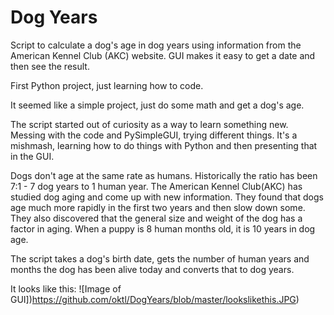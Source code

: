 # Dog Years
Script to calculate a dog's age in dog years using information from the American Kennel Club (AKC) website.
GUI makes it easy to get a date and then see the result.

First Python project, just learning how to code.

It seemed like a simple project, just do some math and get a dog's age. 

The script started out of curiosity as a way to learn something new.
Messing with the code and PySimpleGUI, trying different things.
It's a mishmash, learning how to do things with Python and then
presenting that in the GUI.

Dogs don't age at the same rate as humans. Historically the ratio has
been 7:1 - 7 dog years to 1 human year. The American Kennel Club(AKC)
has studied dog aging and come up with new information. They found that
dogs age much more rapidly in the first two years and then slow down
some.  They also discovered that the general size and weight of the dog
has a factor in aging. When a puppy is 8 human months old, it is 10 years 
in dog age.

The script takes a dog's birth date, gets the number of human years and
months the dog has been alive today and converts that to dog years.

It looks like this:
![Image of GUI])https://github.com/oktl/DogYears/blob/master/lookslikethis.JPG)


